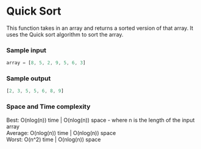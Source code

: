 # Quick Sort

This function takes in an array and returns a sorted version of that array. It uses the Quick sort algorithm to sort the array.

### Sample input
```javascript
array = [8, 5, 2, 9, 5, 6, 3]
```
### Sample output
```javascript
[2, 3, 5, 5, 6, 8, 9]
```
### Space and Time complexity

Best: O(nlog(n)) time | O(nlog(n)) space - where n is the length of the input array \
Average: O(nlog(n)) time | O(nlog(n)) space \
Worst: O(n^2) time | O(nlog(n)) space